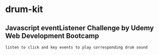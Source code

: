 # drum-kit
## Javascript eventListener Challenge by Udemy Web Development Bootcamp
```
listen to click and key events to play corresponding drum sound
```


